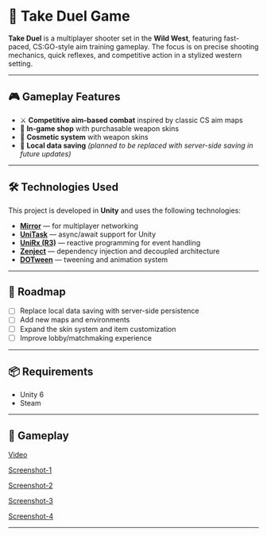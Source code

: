 # 🤠 Take Duel Game

**Take Duel** is a multiplayer shooter set in the **Wild West**, featuring fast-paced, CS:GO-style aim training gameplay. The focus is on precise shooting mechanics, quick reflexes, and competitive action in a stylized western setting.

---

## 🎮 Gameplay Features

- ⚔️ **Competitive aim-based combat** inspired by classic CS aim maps  
- 🛒 **In-game shop** with purchasable weapon skins  
- 🎨 **Cosmetic system** with weapon skins  
- 💾 **Local data saving** *(planned to be replaced with server-side saving in future updates)*

---

## 🛠️ Technologies Used

This project is developed in **Unity** and uses the following technologies:

- [**Mirror**](https://mirror-networking.com/) — for multiplayer networking  
- [**UniTask**](https://github.com/Cysharp/UniTask) — async/await support for Unity  
- [**UniRx (R3)**](https://github.com/neuecc/UniRx) — reactive programming for event handling  
- [**Zenject**](https://github.com/modesttree/Zenject) — dependency injection and decoupled architecture  
- [**DOTween**](http://dotween.demigiant.com/) — tweening and animation system  

---

## 🚧 Roadmap

- [ ] Replace local data saving with server-side persistence  
- [ ] Add new maps and environments  
- [ ] Expand the skin system and item customization  
- [ ] Improve lobby/matchmaking experience  

---

## 📦 Requirements

- Unity 6 
- Steam

---

## 📸 Gameplay

[Video](https://www.youtube.com/watch?v=o3uZoeWUiZ4&ab_channel=lerp)

[Screenshot-1](https://kappalol.fun/R0VWMF)

[Screenshot-2](https://kappalol.fun/CAYQfv)

[Screenshot-3](https://kappalol.fun/YoNydn)

[Screenshot-4](https://kappalol.fun/aOSv93)


---
